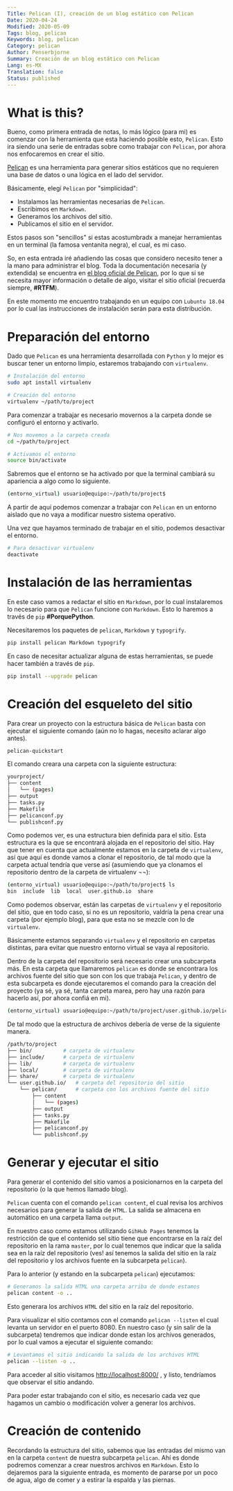 ```yaml
---
Title: Pelican (I), creación de un blog estático con Pelican
Date: 2020-04-24
Modified: 2020-05-09
Tags: blog, pelican
Keywords: blog, pelican
Category: pelican
Author: Penserbjorne
Summary: Creación de un blog estático con Pelican
Lang: es-MX
Translation: false
Status: published
---
```


# What is this?

Bueno, como primera entrada de notas, lo más lógico (para mi) es comenzar con la
herramienta que esta haciendo posible esto, `Pelican`. Esto ira siendo una serie
de entradas sobre como trabajar con `Pelican`, por ahora nos enfocaremos en
crear el sitio.

[Pelican](https://blog.getpelican.com/) es una herramienta para generar sitios
estáticos que no requieren una base de datos o una lógica en el lado del
servidor.

Básicamente, elegí `Pelican` por "simplicidad":

- Instalamos las herramientas necesarias de `Pelican`.
- Escribimos en `Markdown`.
- Generamos los archivos del sitio.
- Publicamos el sitio en el servidor.

Estos pasos son "sencillos" si estas acostumbradx a manejar herramientas
en un terminal (la famosa ventanita negra), el cual, es mi caso.

So, en esta entrada iré añadiendo las cosas que considero necesito tener a la
mano para administrar el blog. Toda la documentación necesaria (y extendida) se
encuentra en [el blog oficial de Pelican](https://docs.getpelican.com), por lo
que si se necesita mayor información o detalle de algo, visitar el sitio oficial
(recuerda siempre, **\#RTFM**).

En este momento me encuentro trabajando en un equipo con `Lubuntu 18.04` por
lo cual las instrucciones de instalación serán para esta distribución.

# Preparación del entorno

Dado que `Pelican` es una herramienta desarrollada con `Python` y lo mejor es
buscar tener un entorno limpio, estaremos trabajando con `virtualenv`.

```bash
# Instalación del entorno
sudo apt install virtualenv

# Creación del entorno
virtualenv ~/path/to/project
```

Para comenzar a trabajar es necesario movernos a la carpeta donde se configuró
el entorno y activarlo.

```bash
# Nos movemos a la carpeta creada
cd ~/path/to/project

# Activamos el entorno
source bin/activate
```

Sabremos que el entorno se ha activado por que la terminal cambiará su apariencia
a algo como lo siguiente.

```bash
(entorno_virtual) usuario@equipo:~/path/to/project$
```

A partir de aquí podemos comenzar a trabajar con `Pelican` en un entorno aislado
que no vaya a modificar nuestro sistema operativo.

Una vez que hayamos terminado de trabajar en el sitio, podemos desactivar el
entorno.

```bash
# Para desactivar virtualenv
deactivate
```

# Instalación de las herramientas

En este caso vamos a redactar el sitio en `Markdown`, por lo cual instalaremos
lo necesario para que `Pelican` funcione con `Markdown`. Esto lo haremos a
través de `pip` **\#PorquePython**.

Necesitaremos los paquetes de `pelican`, `Markdown` y `typogrify`.

```bash
pip install pelican Markdown typogrify
```

En caso de necesitar actualizar alguna de estas herramientas, se puede hacer
también a través de `pip`.

```bash
pip install --upgrade pelican
```

# Creación del esqueleto del sitio

Para crear un proyecto con la estructura básica de `Pelican` basta con ejecutar
el siguiente comando (aún no lo hagas, necesito aclarar algo antes).

```bash
pelican-quickstart
```

El comando creara una carpeta con la siguiente estructura:

```bash
yourproject/
├── content
│   └── (pages)
├── output
├── tasks.py
├── Makefile
├── pelicanconf.py
└── publishconf.py
```

Como podemos ver, es una estructura bien definida para el sitio. Esta estructura
es la que se encontrará alojada en el repositorio del sitio. Hay que tener en
cuenta que actualmente estamos en la carpeta de `virtualenv`, así que aquí es
donde vamos a clonar el repositorio, de tal modo que la carpeta actual tendría
que verse así (asumiendo que ya clonamos el repositorio dentro de la carpeta de
  virtualenv ¬¬):

```bash
(entorno_virtual) usuario@equipo:~/path/to/project$ ls
bin  include  lib  local  user.github.io  share
```

Como podemos observar, están las carpetas de `virtualenv` y el repositorio del
sitio, que en todo caso, si no es un repositorio, valdría la pena crear una
carpeta (por ejemplo blog),  para que esta no se mezcle con lo de `virtualenv`.

Básicamente estamos separando `virtualenv` y el repositorio en carpetas
distintas, para evitar que nuestro entorno virtual se vaya al repositorio.

Dentro de la carpeta del repositorio será necesario crear una subcarpeta más. En
esta carpeta que llamaremos `pelican` es donde se encontrara los archivos fuente
del sitio que son con los que trabaja `Pelican`, y dentro de esta subcarpeta es
donde ejecutaremos el comando para la creación del proyecto (ya sé, ya sé,
  tanta carpeta marea, pero hay una razón para hacerlo así, por ahora confiá
  en mi).

```bash
(entorno_virtual) usuario@equipo:~/path/to/project/user.github.io/pelican$ pelican-quickstart
```

De tal modo que la estructura de archivos debería de verse de la siguiente
manera.

```bash
/path/to/project
├── bin/          # carpeta de virtualenv
├── include/      # carpeta de virtualenv
├── lib/          # carpeta de virtualenv
├── local/        # carpeta de virtualenv
├── share/        # carpeta de virtualenv
└── user.github.io/   # carpeta del repositorio del sitio
    └── pelican/      # carpeta con los archivos fuente del sitio
        ├── content             
        │   └── (pages)
        ├── output
        ├── tasks.py
        ├── Makefile
        ├── pelicanconf.py
        └── publishconf.py
```

# Generar y ejecutar el sitio

Para generar el contenido del sitio vamos a posicionarnos en la carpeta del
repositorio (o la que hemos llamado blog).

`Pelican` cuenta con el comando `pelican content`, el cual revisa los archivos
necesarios para generar la salida de `HTML`. La salida se almacena en automático
en una carpeta llama `output`.

En nuestro caso como estamos utilizando `GihHub Pages` tenemos la restricción de
que el contenido sel sitio tiene que encontrarse en la raíz del repositorio en
la rama `master`, por lo cual tenemos que indicar que la salida sea en la raíz
del repositorio (ves! así tenemos la salida del sitio en la raíz del
  repositorio y los archivos fuente en la subcarpeta `pelican`).

Para lo anterior (y estando en la subcarpeta `pelican`) ejecutamos:

```bash
# Generamos la salida HTML una carpeta arriba de donde estamos
pelican content -o ..
```

Esto generara los archivos `HTML` del sitio en la raíz del repositorio.

Para visualizar el sitio contamos con el comando `pelican --listen` el cual
levanta un servidor en el puerto 8080. En nuestro caso (y sin salir de la
  subcarpeta) tendremos que indicar donde estan los archivos generados, por lo
  cual vamos a ejecutar el siguiente comando:

```bash
# Levantamos el sitio indicando la salida de los archivos HTML
pelican --listen -o ..
```

Para acceder al sitio visitamos [http://localhost:8000/](http://localhost:8000/)
, y listo, tendríamos que observar el sitio andando.

Para poder estar trabajando con el sitio, es necesario cada vez que hagamos un
cambio o modificación volver a generar los archivos.

# Creación de contenido

Recordando la estructura del sitio, sabemos que las entradas del mismo
van en la carpeta `content` de nuestra subcarpeta `pelican`. Ahí es donde
podremos comenzar a crear nuestros archivos en `Markdown`. Esto lo dejaremos
para la siguiente entrada, es momento de pararse por un poco de agua, algo de
comer y a estirar la espalda y las piernas.
